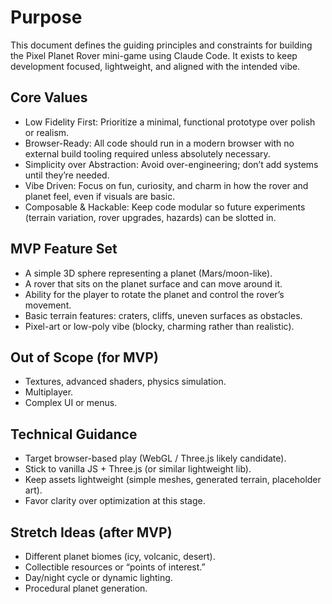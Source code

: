 # Purpose

This document defines the guiding principles and constraints for building the Pixel Planet Rover mini-game using Claude Code. It exists to keep development focused, lightweight, and aligned with the intended vibe.

## Core Values

- Low Fidelity First: Prioritize a minimal, functional prototype over polish or realism.
- Browser-Ready: All code should run in a modern browser with no external build tooling required unless absolutely necessary.
- Simplicity over Abstraction: Avoid over-engineering; don’t add systems until they’re needed.
- Vibe Driven: Focus on fun, curiosity, and charm in how the rover and planet feel, even if visuals are basic.
- Composable & Hackable: Keep code modular so future experiments (terrain variation, rover upgrades, hazards) can be slotted in.

## MVP Feature Set

- A simple 3D sphere representing a planet (Mars/moon-like).
- A rover that sits on the planet surface and can move around it. 
- Ability for the player to rotate the planet and control the rover’s movement.
- Basic terrain features: craters, cliffs, uneven surfaces as obstacles.
- Pixel-art or low-poly vibe (blocky, charming rather than realistic).

## Out of Scope (for MVP)

- Textures, advanced shaders, physics simulation.
- Multiplayer.
- Complex UI or menus.

## Technical Guidance

- Target browser-based play (WebGL / Three.js likely candidate).
- Stick to vanilla JS + Three.js (or similar lightweight lib).
- Keep assets lightweight (simple meshes, generated terrain, placeholder art). 
- Favor clarity over optimization at this stage.

## Stretch Ideas (after MVP)

- Different planet biomes (icy, volcanic, desert). 
- Collectible resources or “points of interest.” 
- Day/night cycle or dynamic lighting. 
- Procedural planet generation.